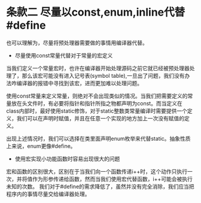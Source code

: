 # 条款二 尽量以const,enum,inline代替#define

也可以理解为，尽量将预处理器需要做的事情用编译器代替。

* 尽量使用const常量代替对于常量的宏定义

当我们定义一个常量宏时，也许在编译器开始处理源码之前它就已经被预处理器处理了，那么该宏可能没有进入记号表(symbol table),一旦出了问题，我们没有办法咋编译器的报错中寻找到该宏，进而更加难以处理问题。

使用const常量来定义常量，则绝对不会出现类似的情况。当我们把需要定义的常量放在头文件时，有必要将指针和指针所指之物都声明为const。而当定义在class内部时，最好使用static修饰，对于static整数类常量编译时需要提供一个定义，我们可以在声明时赋值，并且在任意一个实现的地方加上一次没有赋值的定义。

出现上述情况时，我们可以选择在类里面声明enum枚举来代替static。抽象性质上来说，enum更像#define。

* 使用宏实现小功能函数时容易出现很大的问题

宏和函数的区别很大，区别在于当我们向一个函数传递i++时，这个动作只执行一次，并将值作为形参传递给函数，然而当我们使用宏代替函数，i++可能会被执行未知的次数。
我们对于#define的需求降低了，虽然并没有完全消除，我们应当把程序内的事情尽量交给编译器处理。